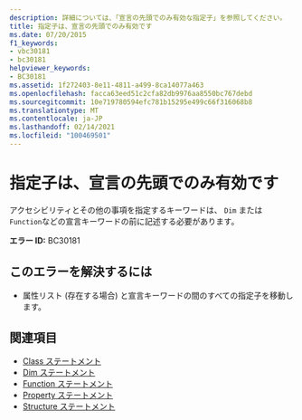 ```yaml
---
description: 詳細については、「宣言の先頭でのみ有効な指定子」を参照してください。
title: 指定子は、宣言の先頭でのみ有効です
ms.date: 07/20/2015
f1_keywords:
- vbc30181
- bc30181
helpviewer_keywords:
- BC30181
ms.assetid: 1f272403-8e11-4811-a499-8ca14077a463
ms.openlocfilehash: facca63eed51c2cfa82db9976aa8550bc767debd
ms.sourcegitcommit: 10e719780594efc781b15295e499c66f316068b8
ms.translationtype: MT
ms.contentlocale: ja-JP
ms.lasthandoff: 02/14/2021
ms.locfileid: "100469501"
---
```

# <a name="specifiers-valid-only-at-the-beginning-of-a-declaration"></a>指定子は、宣言の先頭でのみ有効です

アクセシビリティとその他の事項を指定するキーワードは、 `Dim` または `Function`などの宣言キーワードの前に記述する必要があります。  
  
 **エラー ID:** BC30181  
  
## <a name="to-correct-this-error"></a>このエラーを解決するには  
  
- 属性リスト (存在する場合) と宣言キーワードの間のすべての指定子を移動します。  
  
## <a name="see-also"></a>関連項目

- [Class ステートメント](../language-reference/statements/class-statement.md)
- [Dim ステートメント](../language-reference/statements/dim-statement.md)
- [Function ステートメント](../language-reference/statements/function-statement.md)
- [Property ステートメント](../language-reference/statements/property-statement.md)
- [Structure ステートメント](../language-reference/statements/structure-statement.md)

